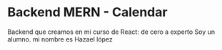 # Backend MERN - Calendar

Backend que creamos en mi curso de React: de cero a experto 
Soy un alumno. mi nombre es Hazael lópez